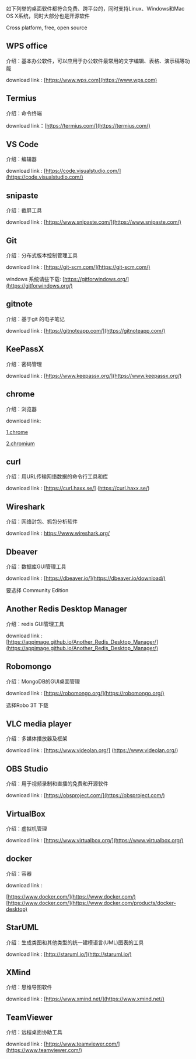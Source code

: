 

如下列举的桌面软件都符合免费、跨平台的，同时支持Linux、Windows和Mac OS X系统，同时大部分也是开源软件

Cross platform, free, open source

## WPS office

介绍：基本办公软件，可以应用于办公软件最常用的文字编辑、表格、演示稿等功能

download link : [https://www.wps.com](https://www.wps.com)

## Termius

介绍：命令终端

download link：[https://termius.com/](https://termius.com/)

## VS Code

介绍：编辑器

download link : [https://code.visualstudio.com/](https://code.visualstudio.com/)

## snipaste

介绍：截屏工具

download link : [https://www.snipaste.com/](https://www.snipaste.com/)

## Git

介绍：分布式版本控制管理工具

download link : 
[https://git-scm.com/](https://git-scm.com/)

windows 系统请些下载:
[https://gitforwindows.org/](https://gitforwindows.org/)



## gitnote

介绍：基于git 的电子笔记

download link : [https://gitnoteapp.com/](https://gitnoteapp.com/)


## KeePassX

介绍：密码管理

download link : [https://www.keepassx.org/](https://www.keepassx.org/)


## chrome

介绍：浏览器

download link:

[1.chrome](https://www.google.com/chrome/) 

[2.chromium](https://www.chromium.org/)

## curl

介绍：用URL传输网络数据的命令行工具和库

download link : [https://curl.haxx.se/] (https://curl.haxx.se/)


## Wireshark

介绍：网络封包、抓包分析软件

download link : [https://www.wireshark.org/
](https://www.wireshark.org/
)



## Dbeaver

介绍：数据库GUI管理工具

download link : [https://dbeaver.io/](https://dbeaver.io/download/)

要选择 Community Edition 


## Another Redis Desktop Manager

介绍：redis GUI管理工具

download link : [https://appimage.github.io/Another_Redis_Desktop_Manager/](https://appimage.github.io/Another_Redis_Desktop_Manager/)


## Robomongo

介绍：MongoDB的GUI桌面管理

download link : [https://robomongo.org/](https://robomongo.org/)

选择Robo 3T 下载


## VLC media player

介绍：多媒体播放器及框架

download link : [https://www.videolan.org/]
(https://www.videolan.org/)


## OBS Studio

介绍：用于视频录制和直播的免费和开源软件

download link : [https://obsproject.com/](https://obsproject.com/)

## VirtualBox

介绍：虚拟机管理

download link : [https://www.virtualbox.org/](https://www.virtualbox.org/)



## docker

介绍：容器

download link : 

[https://www.docker.com/](https://www.docker.com/)
[https://www.docker.com/](https://www.docker.com/products/docker-desktop)

## StarUML

介绍：生成类图和其他类型的统一建模语言(UML)图表的工具

download link : [http://staruml.io/](http://staruml.io/)



## XMind

介绍：思维导图软件

download link : [https://www.xmind.net/](https://www.xmind.net/)



## TeamViewer

介绍：远程桌面协助工具

download link : [https://www.teamviewer.com/](https://www.teamviewer.com/)


